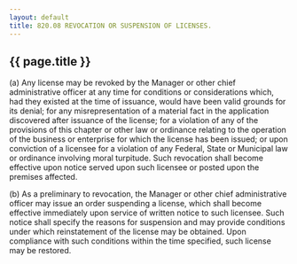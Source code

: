 ```yaml
---
layout: default 
title: 820.08 REVOCATION OR SUSPENSION OF LICENSES.
---
```


{{ page.title }}
----------------

​(a) Any license may be revoked by the Manager or other chief
administrative officer at any time for conditions or considerations
which, had they existed at the time of issuance, would have been valid
grounds for its denial; for any misrepresentation of a material fact in
the application discovered after issuance of the license; for a
violation of any of the provisions of this chapter or other law or
ordinance relating to the operation of the business or enterprise for
which the license has been issued; or upon conviction of a licensee for
a violation of any Federal, State or Municipal law or ordinance
involving moral turpitude. Such revocation shall become effective upon
notice served upon such licensee or posted upon the premises affected.

​(b) As a preliminary to revocation, the Manager or other chief
administrative officer may issue an order suspending a license, which
shall become effective immediately upon service of written notice to
such licensee. Such notice shall specify the reasons for suspension and
may provide conditions under which reinstatement of the license may be
obtained. Upon compliance with such conditions within the time
specified, such license may be restored.
